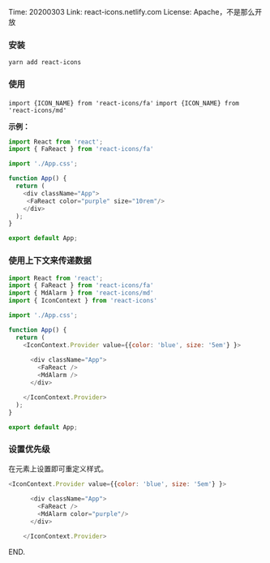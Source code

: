 Time: 20200303
Link: react-icons.netlify.com
License: Apache，不是那么开放

### 安装

`yarn add react-icons`

### 使用
`import {ICON_NAME} from 'react-icons/fa'`
`import {ICON_NAME} from 'react-icons/md'`

**示例：**

```js
import React from 'react';
import { FaReact } from 'react-icons/fa'

import './App.css';

function App() {
  return (
    <div className="App">
     <FaReact color="purple" size="10rem"/>
    </div>
  );
}

export default App;
```

### 使用上下文来传递数据

```js
import React from 'react';
import { FaReact } from 'react-icons/fa'
import { MdAlarm } from 'react-icons/md'
import { IconContext } from 'react-icons'

import './App.css';

function App() {
  return (
    <IconContext.Provider value={{color: 'blue', size: '5em'} }>
    
      <div className="App">
        <FaReact />
        <MdAlarm />
      </div>

    </IconContext.Provider>
  );
}

export default App;

```

### 设置优先级

在元素上设置即可重定义样式。

```js
<IconContext.Provider value={{color: 'blue', size: '5em'} }>
    
      <div className="App">
        <FaReact />
        <MdAlarm color="purple"/>
      </div>

    </IconContext.Provider>
```

END.